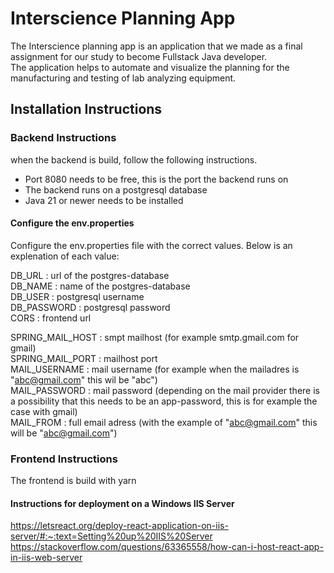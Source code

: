 # Interscience Planning App
The Interscience planning app is an application that we made as a final assignment for our study to become Fullstack Java developer.  <br/>
The application helps to automate and visualize the planning for the manufacturing and testing of lab analyzing equipment.

## Installation Instructions

### Backend Instructions

when the backend is build, follow the following instructions. <br/>

- Port 8080 needs to be free, this is the port the backend runs on <br/>
- The backend runs on a postgresql database <br/>
- Java 21 or newer needs to be installed <br/>

#### Configure the env.properties
Configure the env.properties file with the correct values. Below is an explenation of each value: <br/>

DB_URL : url of the postgres-database <br/>
DB_NAME : name of the postgres-database <br/>
DB_USER : postgresql username <br/>
DB_PASSWORD : postgresql password <br/>
CORS : frontend url <br/>

SPRING_MAIL_HOST : smpt mailhost (for example smtp.gmail.com for gmail) <br/>
SPRING_MAIL_PORT : mailhost port  <br/>
MAIL_USERNAME : mail username (for example when the mailadres is "abc@gmail.com" this wil be "abc") <br/>
MAIL_PASSWORD : mail password (depending on the mail provider there is a possibility that this needs to be an app-password, this is for example the case with gmail) <br/>
MAIL_FROM : full email adress (with the example of "abc@gmail.com" this will be "abc@gmail.com") <br/>


### Frontend Instructions

The frontend is build with yarn

#### Instructions for  deployment on a Windows IIS Server
https://letsreact.org/deploy-react-application-on-iis-server/#:~:text=Setting%20up%20IIS%20Server <br/>
https://stackoverflow.com/questions/63365558/how-can-i-host-react-app-in-iis-web-server
